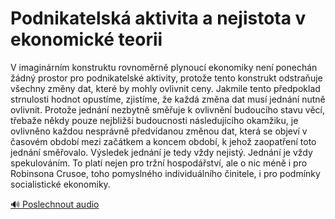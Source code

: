 # Podnikatelská aktivita a nejistota v ekonomické teorii

<speak>
<prosody rate="95%" pitch="+0%">
<emphasis level="strong">V imaginárním konstruktu rovnoměrně plynoucí ekonomiky není ponechán žádný prostor pro podnikatelské aktivity, protože tento konstrukt odstraňuje všechny změny dat, které by mohly ovlivnit ceny.</emphasis>
<break time="300ms"/>
<emphasis level="moderate">Jakmile tento předpoklad strnulosti hodnot opustíme, zjistíme, že každá změna dat musí jednání nutně ovlivnit.</emphasis>
<break time="300ms"/>
<emphasis level="moderate">Protože jednání nezbytně směřuje k ovlivnění budoucího stavu věcí, třebaže někdy pouze nejbližší budoucnosti následujícího okamžiku, je ovlivněno každou nesprávně předvídanou změnou dat, která se objeví v časovém období mezi začátkem a koncem období, k jehož zaopatření toto jednání směřovalo.</emphasis>
<break time="300ms"/>
<emphasis level="strong">Výsledek jednání je tedy vždy nejistý. Jednání je vždy spekulováním.</emphasis>
<break time="300ms"/>
<emphasis level="moderate">To platí nejen pro tržní hospodářství, ale o nic méně i pro Robinsona Crusoe, toho pomyslného individuálního činitele, i pro podmínky socialistické ekonomiky.</emphasis>
</prosody>
</speak>

[🔊 Poslechnout audio](/data/7-paragraphs/audio/chapter_49/para_013-V-imaginrnm-konstruktu-rovnomrn-plynouc-ekono.mp3) 